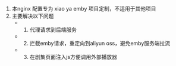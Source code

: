 1. 本nginx 配置专为 xiao ya emby 项目定制，不适用于其他项目
2. 主要解决以下问题
    - 1. 代理请求到后端服务
    - 2. 拦截emby请求，重定向到aliyun oss，避免emby服务端拉流
    - 3. 在剧集页面注入js方便调用外部播放器
    
